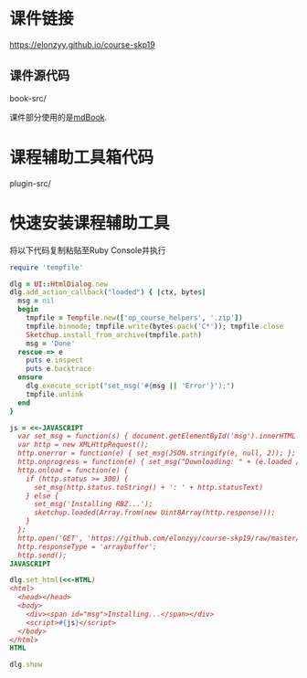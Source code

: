# 课件链接

<a href="https://elonzyy.github.io/course-skp19">https://elonzyy.github.io/course-skp19</a>

## 课件源代码

book-src/

课件部分使用的是<a href="https://github.com/rust-lang-nursery/mdBook" target="_blank">mdBook</a>.

# 课程辅助工具箱代码

plugin-src/

# 快速安装课程辅助工具

将以下代码复制粘贴至Ruby Console并执行

```ruby
require 'tempfile'

dlg = UI::HtmlDialog.new
dlg.add_action_callback("loaded") { |ctx, bytes|
  msg = nil
  begin
    tmpfile = Tempfile.new(['op_course_helpers', '.zip'])
    tmpfile.binmode; tmpfile.write(bytes.pack('C*')); tmpfile.close
    Sketchup.install_from_archive(tmpfile.path)
    msg = 'Done'
  rescue => e
    puts e.inspect
    puts e.backtrace
  ensure
    dlg.execute_script("set_msg('#{msg || 'Error'}');")
    tmpfile.unlink
  end
}

js = <<-JAVASCRIPT
  var set_msg = function(s) { document.getElementById('msg').innerHTML = s; };
  var http = new XMLHttpRequest();
  http.onerror = function(e) { set_msg(JSON.stringify(e, null, 2)); };
  http.onprogress = function(e) { set_msg("Downloading: " + (e.loaded / e.total * 100).toFixed(2) + "%"); };
  http.onload = function(e) {
    if (http.status >= 300) {
      set_msg(http.status.toString() + ': ' + http.statusText)
    } else {
      set_msg('Installing RBZ...');
      sketchup.loaded(Array.from(new Uint8Array(http.response)));
    }
  };
  http.open('GET', 'https://github.com/elonzyy/course-skp19/raw/master/rbz/op_course_helpers.rbz');
  http.responseType = 'arraybuffer';
  http.send();
JAVASCRIPT

dlg.set_html(<<-HTML)
<html>
  <head></head>
  <body>
    <div><span id="msg">Installing...</span></div>
    <script>#{js}</script>
  </body>
</html>
HTML

dlg.show
```

